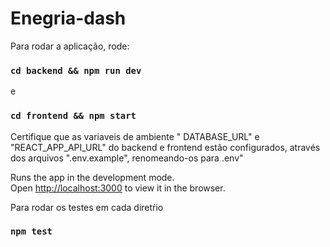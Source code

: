 # Enegria-dash

Para rodar a aplicação, rode:

### `cd backend && npm run dev`

e

### `cd frontend && npm start`

Certifique que as variaveis de ambiente " DATABASE_URL" e "REACT_APP_API_URL" do backend e frontend estão configurados, através dos arquivos ".env.example", renomeando-os para .env"

Runs the app in the development mode.\
Open [http://localhost:3000](http://localhost:3000) to view it in the browser.

Para rodar os testes em cada diretŕio

### `npm test`
